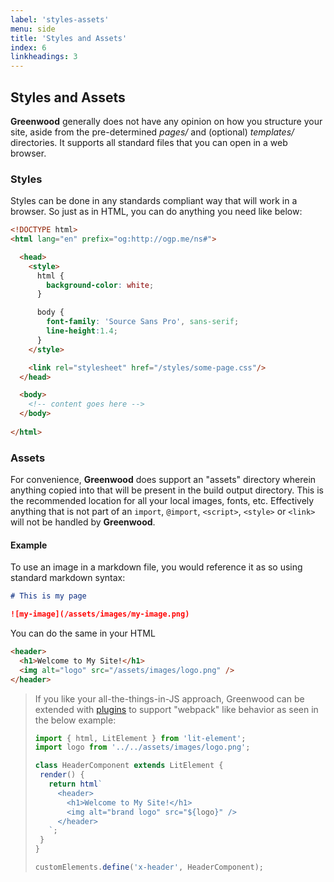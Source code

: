 ```yaml
---
label: 'styles-assets'
menu: side
title: 'Styles and Assets'
index: 6
linkheadings: 3
---
```


## Styles and Assets
**Greenwood** generally does not have any opinion on how you structure your site, aside from the pre-determined _pages/_ and (optional) _templates/_ directories.  It supports all standard files that you can open in a web browser.


### Styles
Styles can be done in any standards compliant way that will work in a browser.  So just as in HTML, you can do anything you need like below:

```html
<!DOCTYPE html>
<html lang="en" prefix="og:http://ogp.me/ns#">

  <head>
    <style>
      html {
        background-color: white;
      }

      body {
        font-family: 'Source Sans Pro', sans-serif;
        line-height:1.4;
      }
    </style>

    <link rel="stylesheet" href="/styles/some-page.css"/>
  </head>

  <body>
    <!-- content goes here -->
  </body>
  
</html>
```

### Assets

For convenience, **Greenwood** does support an "assets" directory wherein anything copied into that will be present in the build output directory.  This is the recommended location for all your local images, fonts, etc.  Effectively anything that is not part of an `import`, `@import`, `<script>`, `<style>` or `<link>` will not be handled by **Greenwood**.

#### Example
To use an image in a markdown file, you would reference it as so using standard markdown syntax:

```md
# This is my page

![my-image](/assets/images/my-image.png)
```

You can do the same in your HTML

```html
<header>
  <h1>Welcome to My Site!</h1>
  <img alt="logo" src="/assets/images/logo.png" />
</header>
```


> If you like your all-the-things-in-JS approach, Greenwood can be extended with [plugins](/plugins/) to support "webpack" like behavior as seen in the below example:
>
> ```javascript
> import { html, LitElement } from 'lit-element';
> import logo from '../../assets/images/logo.png';
>
> class HeaderComponent extends LitElement {
>  render() {
>    return html`
>      <header>
>        <h1>Welcome to My Site!</h1>
>        <img alt="brand logo" src="${logo}" />
>      </header>
>    `;
>  }
> }
>
> customElements.define('x-header', HeaderComponent);
> ```